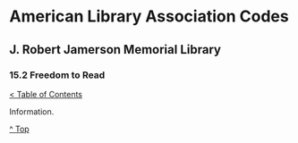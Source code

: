 [0]: ../README.md
[15.2]: freedom-to-read.md

# American Library Association Codes
## J. Robert Jamerson Memorial Library
### 15.2 Freedom to Read
[< Table of Contents][0]

Information.

[^ Top][15.2]

